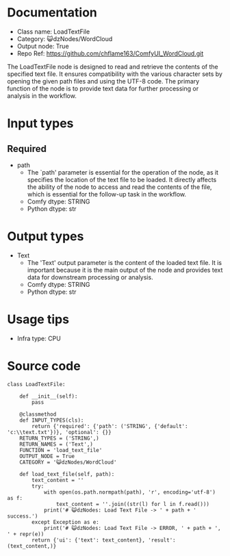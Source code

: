 # Documentation
- Class name: LoadTextFile
- Category: 😺dzNodes/WordCloud
- Output node: True
- Repo Ref: https://github.com/chflame163/ComfyUI_WordCloud.git

The LoadTextFile node is designed to read and retrieve the contents of the specified text file. It ensures compatibility with the various character sets by opening the given path files and using the UTF-8 code. The primary function of the node is to provide text data for further processing or analysis in the workflow.

# Input types
## Required
- path
    - The `path' parameter is essential for the operation of the node, as it specifies the location of the text file to be loaded. It directly affects the ability of the node to access and read the contents of the file, which is essential for the follow-up task in the workflow.
    - Comfy dtype: STRING
    - Python dtype: str

# Output types
- Text
    - The 'Text' output parameter is the content of the loaded text file. It is important because it is the main output of the node and provides text data for downstream processing or analysis.
    - Comfy dtype: STRING
    - Python dtype: str

# Usage tips
- Infra type: CPU

# Source code
```
class LoadTextFile:

    def __init__(self):
        pass

    @classmethod
    def INPUT_TYPES(cls):
        return {'required': {'path': ('STRING', {'default': 'c:\\text.txt'})}, 'optional': {}}
    RETURN_TYPES = ('STRING',)
    RETURN_NAMES = ('Text',)
    FUNCTION = 'load_text_file'
    OUTPUT_NODE = True
    CATEGORY = '😺dzNodes/WordCloud'

    def load_text_file(self, path):
        text_content = ''
        try:
            with open(os.path.normpath(path), 'r', encoding='utf-8') as f:
                text_content = ''.join((str(l) for l in f.read()))
            print('# 😺dzNodes: Load Text File -> ' + path + ' success.')
        except Exception as e:
            print('# 😺dzNodes: Load Text File -> ERROR, ' + path + ', ' + repr(e))
        return {'ui': {'text': text_content}, 'result': (text_content,)}
```